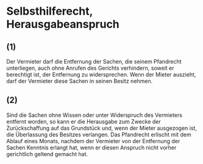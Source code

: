 # Selbsthilferecht, Herausgabeanspruch



## (1)

 Der Vermieter darf die Entfernung der Sachen, die seinem Pfandrecht unterliegen, auch ohne Anrufen des Gerichts verhindern, soweit er berechtigt ist, der Entfernung zu widersprechen. Wenn der Mieter auszieht, darf der Vermieter diese Sachen in seinen Besitz nehmen.

## (2)

 Sind die Sachen ohne Wissen oder unter Widerspruch des Vermieters entfernt worden, so kann er die Herausgabe zum Zwecke der Zurückschaffung auf das Grundstück und, wenn der Mieter ausgezogen ist, die Überlassung des Besitzes verlangen. Das Pfandrecht erlischt mit dem Ablauf eines Monats, nachdem der Vermieter von der Entfernung der Sachen Kenntnis erlangt hat, wenn er diesen Anspruch nicht vorher gerichtlich geltend gemacht hat. 

